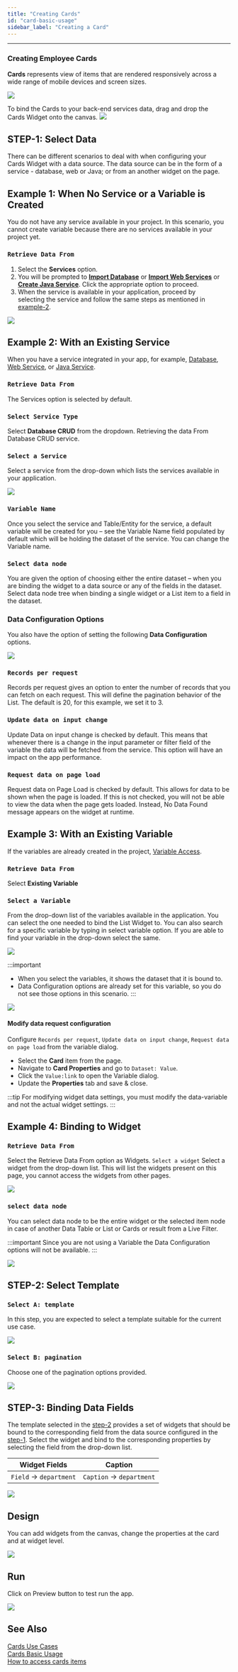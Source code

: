 ```yaml
---
title: "Creating Cards"
id: "card-basic-usage"
sidebar_label: "Creating a Card"
---
```

---
### Creating Employee Cards

**Cards** represents view of items that are rendered responsively across a wide range of mobile devices and screen sizes.

[![](/learn/assets/cards_basic_run.png)](/learn/assets/cards_basic_run.png)

To bind the Cards to your back-end services data, drag and drop the Cards Widget onto the canvas. [![](/learn/assets/cards_sel.png)](/learn/assets/cards_sel.png)

## STEP-1: Select Data

There can be different scenarios to deal with when configuring your Cards Widget with a data source. The data source can be in the form of a service - database, web or Java; or from an another widget on the page.

## Example 1: When No Service or a Variable is Created
You do not have any service available in your project. In this scenario, you cannot create variable because there are no services available in your project yet. 
    
### `Retrieve Data From` 
1. Select the **Services** option. 
2. You will be prompted to **[Import Database](/learn/app-development/services/database-services/working-with-databases)** or **[Import Web Services](/learn/app-development/services/web-services/web-services)** or **[Create Java Service](/learn/app-development/services/java-services/java-service/)**. Click the appropriate option to proceed.
2. When the service is available in your application, proceed by selecting the service and follow the same steps as mentioned in [example-2](#example-2-with-an-existing-service).  
    
[![](/learn/assets/cards_basic_data1.png)](/learn/assets/cards_basic_data1.png)  

## Example 2: With an Existing Service 
When you have a service integrated in your app, for example, [Database](/learn/app-development/services/database-services/working-with-databases/), [Web Service](/learn/app-development/services/web-services/web-services), or [Java Service](/learn/app-development/services/java-services/java-service/).

### `Retrieve Data From` 
The Services option is selected by default.  

### `Select Service Type` 
Select **Database CRUD** from the dropdown. Retrieving the data From Database CRUD service.
### `Select a Service`
Select a service from the drop-down which lists the services available in your application. 

[![](/learn/assets/cards_basic_data2_1.png)](/learn/assets/cards_basic_data2_1.png)

### `Variable Name`

Once you select the service and Table/Entity for the service, a default variable will be created for you – see the Variable Name field populated by default which will be holding the dataset of the service. You can change the Variable name.
### `Select data node`

You are given the option of choosing either the entire dataset – when you are binding the widget to a data source or any of the fields in the dataset. Select data node tree when binding a single widget or a List item to a field in the dataset.

### Data Configuration Options
You also have the option of setting the following **Data Configuration** options.

[![](/learn/assets/cards_basic_data2_2.png)](/learn/assets/cards_basic_data2_2.png)
        
### `Records per request`
Records per request gives an option to enter the number of records that you can fetch on each request. This will define the pagination behavior of the List. The default is 20, for this example, we set it to 3.
### `Update data on input change`
Update Data on input change is checked by default. This means that whenever there is a change in the input parameter or filter field of the variable the data will be fetched from the service. This option will have an impact on the app performance.
### `Request data on page load`
Request data on Page Load is checked by default. This allows for data to be shown when the page is loaded. If this is not checked, you will not be able to view the data when the page gets loaded. Instead, No Data Found message appears on the widget at runtime.
        
## Example 3: With an Existing Variable

If the variables are already created in the project, [Variable Access](/learn/assets/var_sel.png).
    
### `Retrieve Data From` 
Select **Existing Variable**
### `Select a Variable`
From the drop-down list of the variables available in the application. You can select the one needed to bind the List Widget to. You can also search for a specific variable by typing in select variable option. If you are able to find your variable in the drop-down select the same. 

[![](/learn/assets/cards_basic_data3_1.png)](/learn/assets/cards_basic_data3_1.png)

:::important
- When you select the variables, it shows the dataset that it is bound to.
- Data Configuration options are already set for this variable, so you do not see those options in this scenario. 
:::

[![](/learn/assets/cards_basic_data3_2.png)](/learn/assets/cards_basic_data3_2.png)

#### Modify data request configuration

Configure `Records per request`, `Update data on input change`, `Request data on page load` from the variable dialog.

- Select the **Card** item from the page. 
- Navigate to **Card Properties** and go to `Dataset: Value`.
- Click the `Value:link` to open the Variable dialog.
- Update the **Properties** tab and save & close. 

:::tip
For modifying widget data settings, you must modify the data-variable and not the actual widget settings.
::: 

## Example 4: Binding to Widget
    
### `Retrieve Data From`
Select the Retrieve Data From option as Widgets.
`Select a widget`
Select a widget from the drop-down list. This will list the widgets present on this page, you cannot access the widgets from other pages. 

[![](/learn/assets/cards_basic_data4_1.png)](/learn/assets/cards_basic_data4_1.png)

### `select data node`
You can select data node to be the entire widget or the selected item node in case of another Data Table or List or Cards or result from a Live Filter.

:::important
Since you are not using a Variable the Data Configuration options will not be available.
:::
    
[![](/learn/assets/cards_basic_data4_2.png)](/learn/assets/cards_basic_data4_2.png)

## STEP-2: Select Template

### `Select A: template`
In this step, you are expected to select a template suitable for the current use case. 

[![](/learn/assets/Card_template.png)](/learn/assets/Card_template.png)

### `Select B: pagination`
Choose one of the pagination options provided. 

[![](/learn/assets/Card_pag.png)](/learn/assets/Card_pag.png)

## STEP-3: Binding Data Fields

The template selected in the [step-2](#select-a-template) provides a set of widgets that should be bound to the corresponding field from the data source configured in the [step-1](#step-1-select-data). Select the widget and bind to the corresponding properties by selecting the field from the drop-down list. 

|Widget Fields| Caption|
|--|--|
| `Field` -> `department` | `Caption` -> `department` | 


[![](/learn/assets/cards_basic_fields.png)](/learn/assets/cards_basic_fields.png)

## Design

You can add widgets from the canvas, change the properties at the card and at widget level.

[![](/learn/assets/cards_basic_design.png)](/learn/assets/cards_basic_design.png)

## Run

Click on Preview button to test run the app.

[![](/learn/assets/cards_basic_run.png)](/learn/assets/cards_basic_run.png)


## See Also

[Cards Use Cases](/learn/app-development/widgets/datalive/cards/card-use-cases/)  
[Cards Basic Usage](/learn/app-development/widgets/datalive/cards/card-basic-usage/)  
[How to access cards items](/learn/how-tos/capturing-card-items/)  
